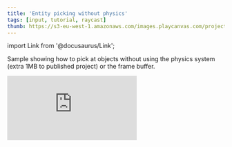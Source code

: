 ```yaml
---
title: 'Entity picking without physics'
tags: [input, tutorial, raycast]
thumb: https://s3-eu-west-1.amazonaws.com/images.playcanvas.com/projects/12/436809/C6979E-image-75.jpg
---
```


import Link from '@docusaurus/Link';

Sample showing how to pick at objects without using the physics system (extra 1MB to published project) or the frame buffer.

<div className="iframe-container">
    <iframe loading="lazy" src="https://playcanv.as/p/Sd7PcPNL/" title="Entity picking without physics" webkitallowfullscreen="true" mozallowfullscreen="true" allow="autoplay" allowfullscreen="true" allowvr="" scrolling="no" frameborder="0" />
</div>

<Link to='https://playcanvas.com/project/436809/'>Open Project ↗</Link>
